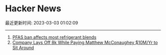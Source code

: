 # Hacker News

最近更新时间: 2023-03-03 01:02:09

--- 
1. [PFAS ban affects most refrigerant blends](https://www.coolingpost.com/world-news/pfas-ban-affects-most-refrigerant-blends/) 
2. [Company Lays Off 8k While Paying Matthew McConaughey $10M&#x2f;Yr to Sit Around](https://futurism.com/the-byte/company-paying-matthew-mcconaughey-10-million-to-sit-around) 
